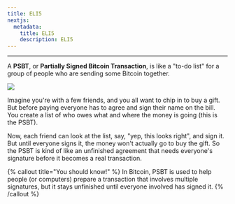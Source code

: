 ```yaml
---
title: ELI5
nextjs:
  metadata:
    title: ELI5
    description: ELI5
---
```


---

A **PSBT**, or **Partially Signed Bitcoin Transaction**, is like a "to-do list" for a group of people who are sending some Bitcoin together.

![](https://ivanmolto.mypinata.cloud/ipfs/QmckAuCUiUtgZ1B1eUR1xkrRDESqZL6xu45b1hGrGNwc5G)

Imagine you're with a few friends, and you all want to chip in to buy a gift. But before paying everyone has to agree and sign their name on the bill. You create a list of who owes what and where the money is going (this is the PSBT).

Now, each friend can look at the list, say, "yep, this looks right", and sign it. But until everyone signs it, the money won't actually go to buy the gift. So the PSBT is kind of like an unfinished agreement that needs everyone's signature before it becomes a real transaction.

{% callout title="You should know!" %}
In Bitcoin, PSBT is used to help people (or computers) prepare a transaction that involves multiple signatures, but it stays unfinished until everyone involved has signed it.
{% /callout %}
